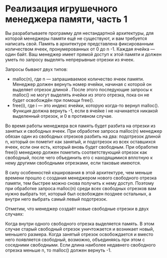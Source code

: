 # Реализация игрушечного менеджера памяти, часть 1

Вы разрабатываете программу для нестандартной архитектуры, для которой менеджеры памяти ещё не существуют, и вам требуется написать свой. Память в архитектуре представлена фиксированным количеством ячеек, пронумерованных от 0 до n -1. Каждая ячейка — один байт. Ваш менеджер имеет прямой доступ к этой памяти и должен уметь по запросу выделять непрерывные отрезки из ячеек.

Запросы бывают двух типов:

- malloc(n), где n — запрашиваемое количество ячеек памяти. Менеджер должен вернуть номер ячейки, начиная с которой он выделяет отрезок длиной . После этого последующие запросы к malloc() не могут выделять ячейки из этого отрезка, пока он не будет освобождён при помощи free().
- free(i), где i — это индекс ячейки, которую когда-то вернул malloc(). Функция должна вернуть -1, если в ячейке i не начинается никакой выделенный отрезок, и 0 в противном случае.

Во время работы менеджера вся память будет разбита на отрезки из занятых и свободных ячеек. При обработке запроса malloc(n) менеджер обязан один из свободных отрезков разбить на два: подотрезок длиной n, который он пометит как занятый, и подотрезок из всех оставшихся ячеек, если они есть, который вновь будет свободным. При обработке free(i) менеджер должен пометить соответствующий отрезок как свободный, после чего объединить его с находящимися вплотную к нему другими свободными отрезками, если таковые имеются.

В силу особенностей кэширования в этой архитектуре, чем меньше времени прошло с создания менеджером нового свободного отрезка памяти, тем быстрее можно снова получить к нему доступ. Поэтому при обработке запроса malloc(n) среди всех свободных отрезков вам нужно выбрать тот, который был освобожден позднее остальных, а внутри него выбрать самый левый подотрезок.

Отметим, что менеджер создаёт новые свободные отрезки в двух случаях:

Когда внутри одного свободного отрезка выделяется память. В этом случае старый свободный отрезок уничтожается и возникает новый, меньшего размера.
Когда занятый отрезок освобождается и вместо него появляется свободный, возможно, объединяясь при этом с соседними свободными.
Если длина наиболее недавнего свободного отрезка меньше n, то malloc() должен вернуть -1.
